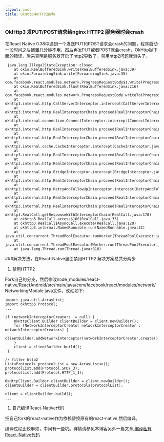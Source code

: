 ```yaml
---
layout: post
title: OkHttp中HTTP2的坑
---
```


### OkHttp3 发PUT/POST请求给nginx HTTP2 服务器时会crash

在React Native 0.38中遇到一个发送PUT和POST请求会crash的问题，程序启动一段时间之后搁置几分钟不用，然后再发PUT或者POST就会crash，OkHttp抛下面的错误，后来查明是服务器开启了http2导致了，禁用http2问题就消失了。

~~~
 java.lang.IllegalStateException: closed
 	at okio.RealBufferedSink.write(RealBufferedSink.java:39)
 	at okio.ForwardingSink.write(ForwardingSink.java:35)
 	at com.facebook.react.modules.network.ProgressRequestBody$1.write(ProgressRequestBody.java:58)
 	at okio.RealBufferedSink.flush(RealBufferedSink.java:216)
 	at com.facebook.react.modules.network.ProgressRequestBody.writeTo(ProgressRequestBody.java:48)
 	at okhttp3.internal.http.CallServerInterceptor.intercept(CallServerInterceptor.java:47)
 	at okhttp3.internal.http.RealInterceptorChain.proceed(RealInterceptorChain.java:92)
 	at okhttp3.internal.connection.ConnectInterceptor.intercept(ConnectInterceptor.java:45)
 	at okhttp3.internal.http.RealInterceptorChain.proceed(RealInterceptorChain.java:92)
 	at okhttp3.internal.http.RealInterceptorChain.proceed(RealInterceptorChain.java:67)
 	at okhttp3.internal.cache.CacheInterceptor.intercept(CacheInterceptor.java:109)
 	at okhttp3.internal.http.RealInterceptorChain.proceed(RealInterceptorChain.java:92)
 	at okhttp3.internal.http.RealInterceptorChain.proceed(RealInterceptorChain.java:67)
 	at okhttp3.internal.http.BridgeInterceptor.intercept(BridgeInterceptor.java:93)
 	at okhttp3.internal.http.RealInterceptorChain.proceed(RealInterceptorChain.java:92)
 	at okhttp3.internal.http.RetryAndFollowUpInterceptor.intercept(RetryAndFollowUpInterceptor.java:124)
 	at okhttp3.internal.http.RealInterceptorChain.proceed(RealInterceptorChain.java:92)
 	at okhttp3.internal.http.RealInterceptorChain.proceed(RealInterceptorChain.java:67)
 	at okhttp3.RealCall.getResponseWithInterceptorChain(RealCall.java:170)
 	at okhttp3.RealCall.access$100(RealCall.java:33)
 	at okhttp3.RealCall$AsyncCall.execute(RealCall.java:120)
 	at okhttp3.internal.NamedRunnable.run(NamedRunnable.java:32)
 	at java.util.concurrent.ThreadPoolExecutor.runWorker(ThreadPoolExecutor.java:1112)
 	at java.util.concurrent.ThreadPoolExecutor$Worker.run(ThreadPoolExecutor.java:587)
 	at java.lang.Thread.run(Thread.java:818)
~~~

###解决方法，在React-Native里面禁用HTTP2
解决方案总共分两步

1. 禁用HTTP2
  
  Fork自己的分支，然后修改node_modules/react-native/ReactAndroid/src/main/java/com/facebook/react/modules/network/NetworkingModule.java文件，改动如下:

~~~	
import java.util.ArrayList;
import okhttp3.Protocol;
...

if (networkInterceptorCreators != null) {
    OkHttpClient.Builder clientBuilder = client.newBuilder();
    for (NetworkInterceptorCreator networkInterceptorCreator : networkInterceptorCreators) {
    	clientBuilder.addNetworkInterceptor(networkInterceptorCreator.create());
    }
    client = clientBuilder.build();
 }

// filter http2
List<Protocol> protocolList = new ArrayList<>();
protocolList.add(Protocol.SPDY_3);
protocolList.add(Protocol.HTTP_1_1);

OkHttpClient.Builder clientBuilder = client.newBuilder();
clientBuilder = clientBuilder.protocols(protocolList);

client = clientBuilder.build();
...
~~~

1. 自己编译React-Native代码

  把自己fork的react-native作为依赖替换原有的react-native,然后编译。
  
编译过程比较麻烦，中间有一些坑。详情请参见本博客另外一篇文章,[编译私有React-Native代码](2016-12-04-编译私有React-Native代码)

